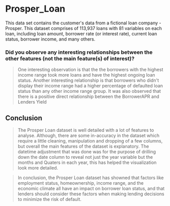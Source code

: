 # Prosper_Loan
This data set contains the customer's data from a fictional loan company - Prosper. This dataset comprises of 113,937 loans with 81 variables on each loan, including loan amount, borrower rate (or interest rate), current loan status, borrower income, and many others.

### Did you observe any interesting relationships between the other features (not the main feature(s) of interest)?
> One interesting observation is that the the borrowers with the highest income range took more loans and have the highest ongoing loan status. Another interesting relationship is that borrowers who didn't display their income range had a higher percentage of defaulted loan status than any other income range group.
> It was also observed that there is a positive direct relationship between the BorrowerAPR and Lenders Yield

## Conclusion
> The Prosper Loan dataset is well detailed with a lot of features to analyse. Although, there are some in-accuracy in the dataset which require a little cleaning, manipulation and dropping of a few columns, but overall the main features of the dataset is explanatory. The datetime adjustment that was done was for the purpose of drilling down the date column to reveal not just the year variable but the months and Quaters in each year, this has helped the visualization look more detailed.

> In conclusion, the Prosper Loan dataset has showned that factors like employment status, homeownership, income range, and the economic climate all have an impact on borrower loan status, and that lenders should consider these factors when making lending decisions to minimize the risk of default.
